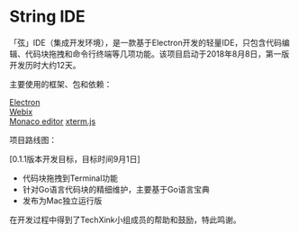 # String IDE

「弦」IDE（集成开发环境），是一款基于Electron开发的轻量IDE，只包含代码编辑、代码块拖拽和命令行终端等几项功能。该项目启动于2018年8月8日，第一版开发历时大约12天。

主要使用的框架、包和依赖：

[Electron](https://electronjs.org/)  
[Webix](https://webix.com/)  
[Monaco editor](https://microsoft.github.io/monaco-editor/)
[xterm.js](https://xtermjs.org/)

项目路线图：

[0.1.1版本开发目标，目标时间9月1日]

- 代码块拖拽到Terminal功能
- 针对Go语言代码块的精细维护，主要基于Go语言宝典
- 发布为Mac独立运行版

在开发过程中得到了TechXink小组成员的帮助和鼓励，特此鸣谢。